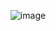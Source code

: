 <p align="center">
  <img src="https://github.com/user-attachments/assets/ee6ea7aa-b45e-4c2d-9272-4cf039fe157a" alt="image">
</p>
